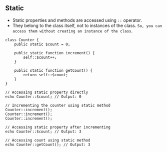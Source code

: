 ## Static

- Static properties and methods are accessed using `::` operator.
- They belong to the class itself, not to instances of the class. `So, you can access them without creating an instance of the class`.

```
class Counter {
    public static $count = 0;

    public static function increment() {
        self::$count++;
    }

    public static function getCount() {
        return self::$count;
    }
}

// Accessing static property directly
echo Counter::$count; // Output: 0

// Incrementing the counter using static method
Counter::increment();
Counter::increment();
Counter::increment();

// Accessing static property after incrementing
echo Counter::$count; // Output: 3

// Accessing count using static method
echo Counter::getCount(); // Output: 3

```